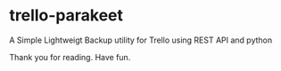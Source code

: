 # trello-parakeet
A Simple Lightweigt Backup utility for Trello using REST API and python


Thank you for reading. Have fun.
